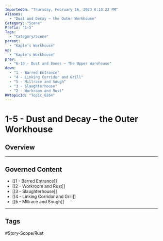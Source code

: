 ```yaml
---
ImportedOn: "Thursday, February 16, 2023 6:10:23 PM"
Aliases:
  - "Dust and Decay – the Outer Workhouse"
Category: "Scene"
Prefix: "1-5"
Tags:
  - "Category/Scene"
parent:
  - "Kaple's Workhouse"
up:
  - "Kaple's Workhouse"
prev:
  - "6-10 - Dust and Bones – The Upper Warehouse"
down:
  - "1 - Barred Entrance"
  - "4 - Linking Corridor and Grill"
  - "5 - Millrace and Sough"
  - "3 - Slaughterhouse"
  - "2 - Workroom and Rust"
RWtopicId: "Topic_6264"
---
```

# 1-5 - Dust and Decay – the Outer Workhouse
## Overview
---
## Governed Content
- [[1 - Barred Entrance]]
- [[2 - Workroom and Rust]]
- [[3 - Slaughterhouse]]
- [[4 - Linking Corridor and Grill]]
- [[5 - Millrace and Sough]]


---
## Tags
#Story-Scope/Rust

